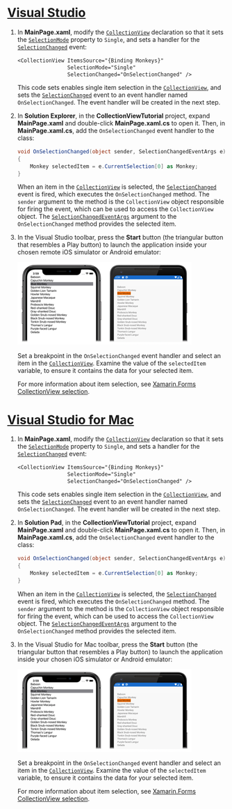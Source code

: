 # [Visual Studio](#tab/vswin)

1. In **MainPage.xaml**, modify the [`CollectionView`](xref:Xamarin.Forms.CollectionView) declaration so that it sets the [`SelectionMode`](xref:Xamarin.Forms.SelectableItemsView.SelectionMode) property to `Single`, and sets a handler for the [`SelectionChanged`](xref:Xamarin.Forms.SelectableItemsView.SelectionChanged) event:

    ```xaml
    <CollectionView ItemsSource="{Binding Monkeys}"
                    SelectionMode="Single"
                    SelectionChanged="OnSelectionChanged" />
    ```

    This code sets enables single item selection in the [`CollectionView`](xref:Xamarin.Forms.CollectionView), and sets the [`SelectionChanged`](xref:Xamarin.Forms.SelectableItemsView.SelectionChanged) event to an event handler named `OnSelectionChanged`. The event handler will be created in the next step.

1. In **Solution Explorer**, in the **CollectionViewTutorial** project, expand **MainPage.xaml** and double-click **MainPage.xaml.cs** to open it. Then, in **MainPage.xaml.cs**, add the `OnSelectionChanged` event handler to the class:

    ```csharp
    void OnSelectionChanged(object sender, SelectionChangedEventArgs e)
    {
        Monkey selectedItem = e.CurrentSelection[0] as Monkey;
    }
    ```

    When an item in the [`CollectionView`](xref:Xamarin.Forms.CollectionView) is selected, the [`SelectionChanged`](xref:Xamarin.Forms.SelectableItemsView.SelectionChanged) event is fired, which executes the `OnSelectionChanged` method. The `sender` argument to the method is the `CollectionView` object responsible for firing the event, which can be used to access the `CollectionView` object. The [`SelectionChangedEventArgs`](xref:Xamarin.Forms.SelectionChangedEventArgs) argument to the `OnSelectionChanged` method provides the selected item.

1. In the Visual Studio toolbar, press the **Start** button (the triangular button that resembles a Play button) to launch the application inside your chosen remote iOS simulator or Android emulator:

    [![Screenshot of a CollectionView that responds to item selection, on iOS and Android](../images/item-selection.png "CollectionView item selection")](../images/item-selection-large.png#lightbox "CollectionView item selection")

    Set a breakpoint in the `OnSelectionChanged` event handler and select an item in the [`CollectionView`](xref:Xamarin.Forms.CollectionView). Examine the value of the `selectedItem` variable, to ensure it contains the data for your selected item.

    For more information about item selection, see [Xamarin.Forms CollectionView selection](~/xamarin-forms/user-interface/collectionview/selection.md).

# [Visual Studio for Mac](#tab/vsmac)

1. In **MainPage.xaml**, modify the [`CollectionView`](xref:Xamarin.Forms.CollectionView) declaration so that it sets the [`SelectionMode`](xref:Xamarin.Forms.SelectableItemsView.SelectionMode) property to `Single`, and sets a handler for the [`SelectionChanged`](xref:Xamarin.Forms.SelectableItemsView.SelectionChanged) event:

    ```xaml
    <CollectionView ItemsSource="{Binding Monkeys}"
                    SelectionMode="Single"
                    SelectionChanged="OnSelectionChanged" />
    ```

    This code sets enables single item selection in the [`CollectionView`](xref:Xamarin.Forms.CollectionView), and sets the [`SelectionChanged`](xref:Xamarin.Forms.SelectableItemsView.SelectionChanged) event to an event handler named `OnSelectionChanged`. The event handler will be created in the next step.

1. In **Solution Pad**, in the **CollectionViewTutorial** project, expand **MainPage.xaml** and double-click **MainPage.xaml.cs** to open it. Then, in **MainPage.xaml.cs**, add the `OnSelectionChanged` event handler to the class:

    ```csharp
    void OnSelectionChanged(object sender, SelectionChangedEventArgs e)
    {
        Monkey selectedItem = e.CurrentSelection[0] as Monkey;
    }
    ```

    When an item in the [`CollectionView`](xref:Xamarin.Forms.CollectionView) is selected, the [`SelectionChanged`](xref:Xamarin.Forms.SelectableItemsView.SelectionChanged) event is fired, which executes the `OnSelectionChanged` method. The `sender` argument to the method is the `CollectionView` object responsible for firing the event, which can be used to access the `CollectionView` object. The [`SelectionChangedEventArgs`](xref:Xamarin.Forms.SelectionChangedEventArgs) argument to the `OnSelectionChanged` method provides the selected item.

1. In the Visual Studio for Mac toolbar, press the **Start** button (the triangular button that resembles a Play button) to launch the application inside your chosen iOS simulator or Android emulator:

    [![Screenshot of a CollectionView that responds to item selection, on iOS and Android](../images/item-selection.png "CollectionView item selection")](../images/item-selection-large.png#lightbox "CollectionView item selection")

    Set a breakpoint in the `OnSelectionChanged` event handler and select an item in the [`CollectionView`](xref:Xamarin.Forms.CollectionView). Examine the value of the `selectedItem` variable, to ensure it contains the data for your selected item.

    For more information about item selection, see [Xamarin.Forms CollectionView selection](~/xamarin-forms/user-interface/collectionview/selection.md).
